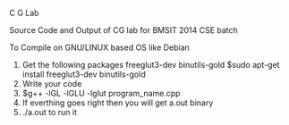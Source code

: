 C G Lab



Source Code and Output of CG lab for BMSIT 2014 CSE batch


To Compile on GNU/LINUX based OS like Debian
1) Get the following packages
    freeglut3-dev binutils-gold
   $sudo apt-get install freeglut3-dev binutils-gold
2) Write your code
3) $g++ -lGL -lGLU -lglut program_name.cpp
4) If everthing goes right then you will get a.out binary
5) ./a.out to run it

